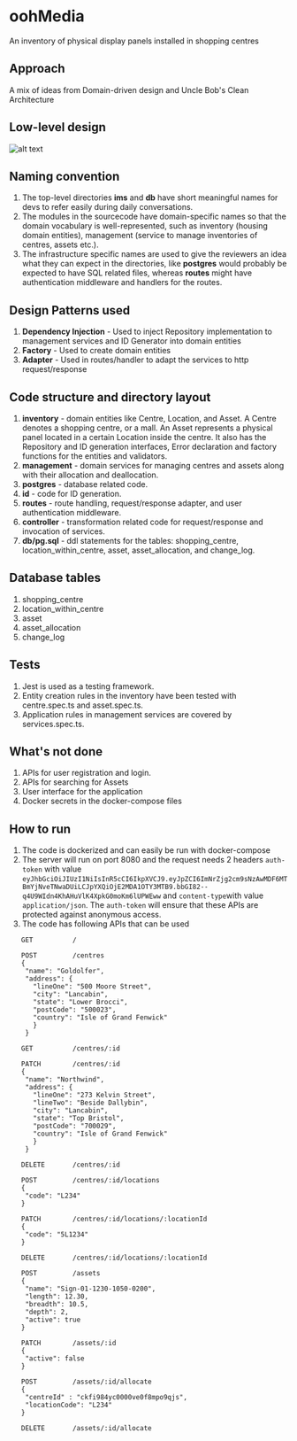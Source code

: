 # oohMedia
An inventory of physical display panels installed in shopping centres

## Approach
A mix of ideas from Domain-driven design and Uncle Bob's Clean Architecture

## Low-level design
![alt text](https://github.com/sovikc/oohMedia/blob/master/low_level_design.png)

## Naming convention
1. The top-level directories **ims** and **db** have short meaningful names for devs to refer easily during daily conversations.
2. The modules in the sourcecode have domain-specific names so that the domain vocabulary is well-represented, such as inventory (housing domain entities), management (service to manage inventories of centres, assets etc.).
3. The infrastructure specific names are used to give the reviewers an idea what they can expect in the directories, like **postgres** would probably be expected to have SQL related files, whereas **routes** might have authentication middleware and handlers for the routes.

## Design Patterns used
1. **Dependency Injection** - Used to inject Repository implementation to management services and ID Generator into domain entities
2. **Factory** - Used to create domain entities
3. **Adapter** - Used in routes/handler to adapt the services to http request/response

## Code structure and directory layout
1. **inventory** - domain entities like Centre, Location, and Asset. A Centre denotes a shopping centre, or a mall. An Asset represents a physical panel located in a certain Location inside the centre. It also has the Repository and ID generation interfaces, Error declaration and factory functions for the entities and validators. 
2. **management** - domain services for managing centres and assets along with their allocation and deallocation.
3. **postgres** - database related code.
4. **id** - code for ID generation.
5. **routes** - route handling, request/response adapter, and user authentication middleware.
6. **controller** - transformation related code for request/response and invocation of services. 
7. **db/pg.sql** - ddl statements for the tables: shopping_centre, location_within_centre, asset, asset_allocation, and change_log.

## Database tables
1. shopping_centre
2. location_within_centre
3. asset
4. asset_allocation 
5. change_log

## Tests
1. Jest is used as a testing framework.
2. Entity creation rules in the inventory have been tested with centre.spec.ts and asset.spec.ts.
3. Application rules in management services are covered by services.spec.ts.

## What's not done
1. APIs for user registration and login.
2. APIs for searching for Assets
3. User interface for the application
4. Docker secrets in the docker-compose files

## How to run
1. The code is dockerized and can easily be run with docker-compose
2. The server will run on port 8080 and the request needs 2 headers `auth-token` with value `eyJhbGciOiJIUzI1NiIsInR5cCI6IkpXVCJ9.eyJpZCI6ImNrZjg2cm9sNzAwMDF6MTBmYjNveTNwaDUiLCJpYXQiOjE2MDA1OTY3MTB9.bbGI82--q4U9WIdn4KhAHuVlK4XpkG0moKm6lUPWEww` and `content-type`with value `application/json`. The `auth-token` will ensure that these APIs are protected against anonymous access.
3. The code has following APIs that can be used
```
   GET          /
   
   POST         /centres
   {
    "name": "Goldolfer",
    "address": {
      "lineOne": "500 Moore Street",
      "city": "Lancabin",
      "state": "Lower Brocci",
      "postCode": "500023",
      "country": "Isle of Grand Fenwick"
      }
    }

   GET          /centres/:id

   PATCH        /centres/:id
   {
    "name": "Northwind",
    "address": {
      "lineOne": "273 Kelvin Street",
      "lineTwo": "Beside Dallybin",
      "city": "Lancabin",
      "state": "Top Bristol",
      "postCode": "700029",
      "country": "Isle of Grand Fenwick"
      }
    }

   DELETE       /centres/:id

   POST         /centres/:id/locations
   {
    "code": "L234"
   }

   PATCH        /centres/:id/locations/:locationId
   {
    "code": "5L1234"
   }

   DELETE       /centres/:id/locations/:locationId

   POST         /assets
   {
    "name": "Sign-01-1230-1050-0200",
    "length": 12.30,
    "breadth": 10.5,
    "depth": 2,
    "active": true
   }

   PATCH        /assets/:id
   {
    "active": false
   }

   POST         /assets/:id/allocate
   {
    "centreId" : "ckfi984yc0000ve0f8mpo9qjs",
    "locationCode": "L234"
   }

   DELETE       /assets/:id/allocate
```

